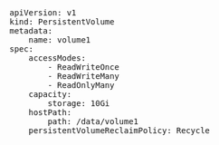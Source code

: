 <pre class="file" data-filename="volume.yaml" data-target="replace">

apiVersion: v1
kind: PersistentVolume
metadata:
    name: volume1
spec:
    accessModes:
        - ReadWriteOnce
        - ReadWriteMany
        - ReadOnlyMany
    capacity:
        storage: 10Gi
    hostPath:
        path: /data/volume1
    persistentVolumeReclaimPolicy: Recycle
	
</pre>